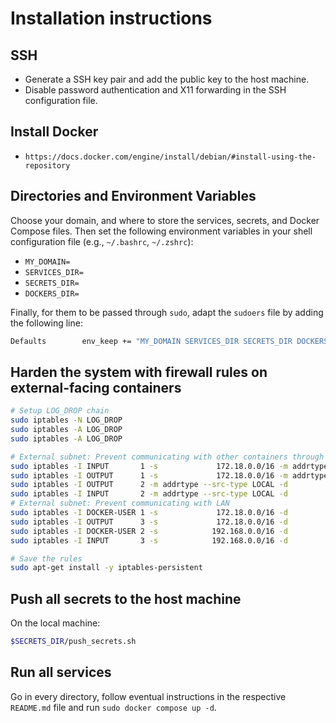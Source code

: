 # Installation instructions

## SSH

- Generate a SSH key pair and add the public key to the host machine.
- Disable password authentication and X11 forwarding in the SSH configuration file.

## Install Docker

- `https://docs.docker.com/engine/install/debian/#install-using-the-repository`

## Directories and Environment Variables

Choose your domain, and where to store the services, secrets, and Docker Compose files. Then set the following environment variables in your shell configuration file (e.g., `~/.bashrc`, `~/.zshrc`):

- `MY_DOMAIN=`
- `SERVICES_DIR=`
- `SECRETS_DIR=`
- `DOCKERS_DIR=`

Finally, for them to be passed through `sudo`, adapt the `sudoers` file by adding the following line:

```bash
Defaults        env_keep += "MY_DOMAIN SERVICES_DIR SECRETS_DIR DOCKERS_DIR"
```

## Harden the system with firewall rules on external-facing containers

```bash
# Setup LOG_DROP chain
sudo iptables -N LOG_DROP
sudo iptables -A LOG_DROP                                                                -j LOG --log-prefix "DROP: "
sudo iptables -A LOG_DROP                                                                -j DROP

# External subnet: Prevent communicating with other containers through any local IP
sudo iptables -I INPUT       1 -s             172.18.0.0/16 -m addrtype --dst-type LOCAL -j LOG_DROP
sudo iptables -I OUTPUT      1 -s             172.18.0.0/16 -m addrtype --dst-type LOCAL -j LOG_DROP
sudo iptables -I OUTPUT      2 -m addrtype --src-type LOCAL -d             172.18.0.0/16 -j LOG_DROP
sudo iptables -I INPUT       2 -m addrtype --src-type LOCAL -d             172.18.0.0/16 -j LOG_DROP
# External subnet: Prevent communicating with LAN
sudo iptables -I DOCKER-USER 1 -s             172.18.0.0/16 -d            192.168.0.0/16 -j LOG_DROP
sudo iptables -I OUTPUT      3 -s             172.18.0.0/16 -d            192.168.0.0/16 -j LOG_DROP
sudo iptables -I DOCKER-USER 2 -s            192.168.0.0/16 -d             172.18.0.0/16 -j LOG_DROP
sudo iptables -I INPUT       3 -s            192.168.0.0/16 -d             172.18.0.0/16 -j LOG_DROP

# Save the rules
sudo apt-get install -y iptables-persistent
```

## Push all secrets to the host machine

On the local machine:

```bash
$SECRETS_DIR/push_secrets.sh
```

## Run all services

Go in every directory, follow eventual instructions in the respective `README.md` file and run `sudo docker compose up -d`.
